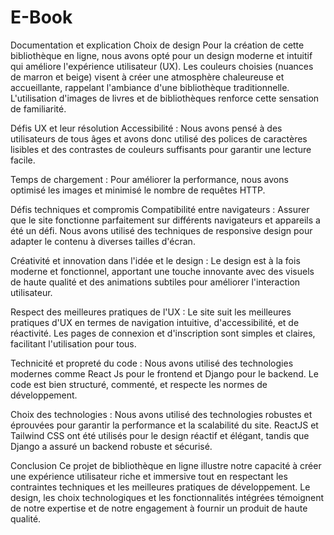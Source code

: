 # E-Book
Documentation et explication
Choix de design
Pour la création de cette bibliothèque en ligne, nous avons opté pour un design moderne et intuitif qui améliore l'expérience utilisateur (UX). Les couleurs choisies (nuances de marron et beige) visent à créer une atmosphère chaleureuse et accueillante, rappelant l'ambiance d'une bibliothèque traditionnelle. L'utilisation d'images de livres et de bibliothèques renforce cette sensation de familiarité.

Défis UX et leur résolution
Accessibilité : Nous avons pensé à des utilisateurs de tous âges et avons donc utilisé des polices de caractères lisibles et des contrastes de couleurs suffisants pour garantir une lecture facile.

Temps de chargement : Pour améliorer la performance, nous avons optimisé les images et minimisé le nombre de requêtes HTTP.

Défis techniques et compromis
Compatibilité entre navigateurs : Assurer que le site fonctionne parfaitement sur différents navigateurs et appareils a été un défi. Nous avons utilisé des techniques de responsive design pour adapter le contenu à diverses tailles d'écran.

Créativité et innovation dans l'idée et le design :
Le design est à la fois moderne et fonctionnel, apportant une touche innovante avec des visuels de haute qualité et des animations subtiles pour améliorer l'interaction utilisateur.

Respect des meilleures pratiques de l'UX :
Le site suit les meilleures pratiques d'UX en termes de navigation intuitive, d'accessibilité, et de réactivité. Les pages de connexion et d'inscription sont simples et claires, facilitant l'utilisation pour tous.

Technicité et propreté du code :
Nous avons utilisé des technologies modernes comme React Js pour le frontend et Django pour le backend. Le code est bien structuré, commenté, et respecte les normes de développement.


Choix des technologies :
Nous avons utilisé des technologies robustes et éprouvées pour garantir la performance et la scalabilité du site. ReactJS et Tailwind CSS ont été utilisés pour le design réactif et élégant, tandis que Django a assuré un backend robuste et sécurisé.

Conclusion
Ce projet de bibliothèque en ligne illustre notre capacité à créer une expérience utilisateur riche et immersive tout en respectant les contraintes techniques et les meilleures pratiques de développement. Le design, les choix technologiques et les fonctionnalités intégrées témoignent de notre expertise et de notre engagement à fournir un produit de haute qualité.
